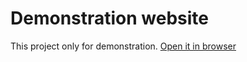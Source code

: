 # Demonstration website

This project only for demonstration.
[Open it in browser](https://starlit-semifreddo-6a2050.netlify.app)